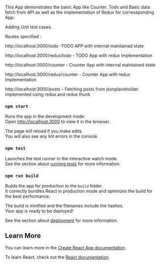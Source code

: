 This App demonstrates the basic App like Counter, Todo and Basic data fetch from API as well as the implementation of Redux for corressponding App.

Adding Unit test cases.

Routes specified : 

http://localhost:3000/todo          -TODO APP with internal maintained state

http://localhost:3000/redux/todo    - TODO App with redux Implementation

http://localhost:3000/counter       - Counter App with internal maintained state

http://localhost:3000/redux/counter  - Counter App with redux Implementation

http://localhost:3000/posts         - Fetching posts from jsonplaceholder implemented using redux and redux thunk


### `npm start`

Runs the app in the development mode.\
Open [http://localhost:3000](http://localhost:3000) to view it in the browser.

The page will reload if you make edits.\
You will also see any lint errors in the console.

### `npm test`

Launches the test runner in the interactive watch mode.\
See the section about [running tests](https://facebook.github.io/create-react-app/docs/running-tests) for more information.

### `npm run build`

Builds the app for production to the `build` folder.\
It correctly bundles React in production mode and optimizes the build for the best performance.

The build is minified and the filenames include the hashes.\
Your app is ready to be deployed!

See the section about [deployment](https://facebook.github.io/create-react-app/docs/deployment) for more information.


## Learn More

You can learn more in the [Create React App documentation](https://facebook.github.io/create-react-app/docs/getting-started).

To learn React, check out the [React documentation](https://reactjs.org/).
